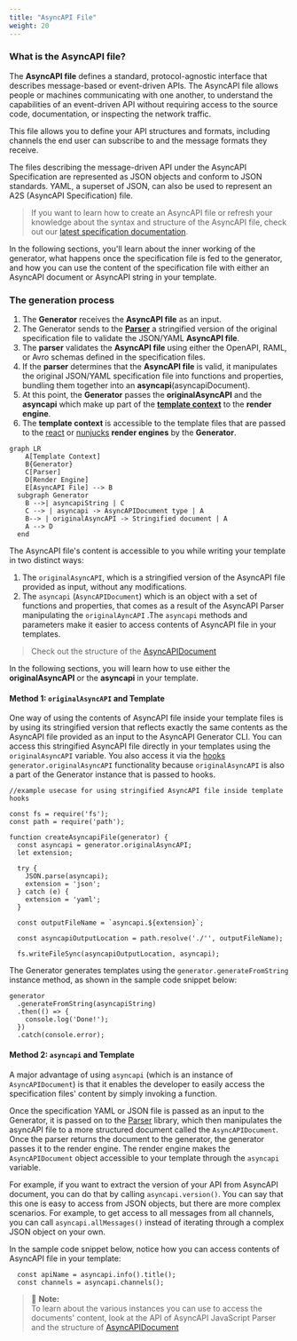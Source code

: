 ```yaml
---
title: "AsyncAPI File"
weight: 20
---
```


### What is the AsyncAPI file?
The **AsyncAPI file** defines a standard, protocol-agnostic interface that describes message-based or event-driven APIs. The AsyncAPI file allows people or machines communicating with one another, to understand the capabilities of an event-driven API without requiring access to the source code, documentation, or inspecting the network traffic.

This file allows you to define your API structures and formats, including channels the end user can subscribe to and the message formats they receive. 

The files describing the message-driven API under the AsyncAPI Specification are represented as JSON objects and conform to JSON standards. YAML, a superset of JSON, can also be used to represent an A2S (AsyncAPI Specification) file.

> If you want to learn how to create an AsyncAPI file or refresh your knowledge about the syntax and structure of the AsyncAPI file, check out our [latest specification documentation](https://www.asyncapi.com/docs/reference/specification/latest).

In the following sections, you'll learn about the inner working of the generator, what happens once the specification file is fed to the generator, and how you can use the content of the specification file with either an AsyncAPI document or AsyncAPI string in your template.

### The generation process
1. The **Generator** receives the **AsyncAPI file** as an input. 
2. The Generator sends to the **[Parser](parser.md)** a stringified version of the original specification file to validate the JSON/YAML **AsyncAPI file**.
3. The **parser** validates the **AsyncAPI file** using either the OpenAPI, RAML, or Avro schemas defined in the specification files. 
4. If the **parser** determines that the **AsyncAPI file** is valid, it manipulates the original JSON/YAML specification file into functions and properties, bundling them together into an **asyncapi**(asyncapiDocument). 
5. At this point, the **Generator** passes the **originalAsyncAPI** and the **asyncapi** which make up part of the **[template context](asyncapi-context.md)** to the **render engine**. 
6. The **template context** is accessible to the template files that are passed to the [react](react-render-engine.md) or [nunjucks](nunjucks-render-engine.md) **render engines** by the **Generator**.
   
``` mermaid
graph LR
    A[Template Context]
    B{Generator}
    C[Parser]
    D[Render Engine]
    E[AsyncAPI File] --> B
  subgraph Generator
    B -->| asyncapiString | C
    C --> | asyncapi -> AsyncAPIDocument type | A
    B--> | originalAsyncAPI -> Stringified document | A
    A --> D
  end
  ```
The AsyncAPI file's content is accessible to you while writing your template in two distinct ways:
1. The `originalAsyncAPI`, which is a stringified version of the AsyncAPI file provided as input, without any modifications.
2. The `asyncapi` (`AsyncAPIDocument`) which is an object with a set of functions and properties, that comes as a result of the AsyncAPI Parser manipulating the `originalAyncAPI` .The `asyncapi` methods and parameters make it easier to access contents of AsyncAPI file in your templates.

> Check out the structure of the [AsyncAPIDocument](https://github.com/asyncapi/parser-js/blob/master/API.md#module_@asyncapi/parser+AsyncAPIDocument)

In the following sections, you will learn how to use either the **originalAsyncAPI** or the **asyncapi** in your template.

#### Method 1: `originalAsyncAPI` and Template 
One way of using the contents of AsyncAPI file inside your template files is by using its stringified version that reflects exactly the same contents as the AsyncAPI file provided as an input to the AsyncAPI Generator CLI. You can access this stringified AsyncAPI file directly in your templates using the `originalAsyncAPI` variable. You also access it via the [hooks](hooks.md) `generator.originalAsyncAPI` functionality because `originalAsyncAPI` is also a part of the Generator instance that is passed to hooks.

```
//example usecase for using stringified AsyncAPI file inside template hooks

const fs = require('fs');
const path = require('path');

function createAsyncapiFile(generator) {
  const asyncapi = generator.originalAsyncAPI;
  let extension;
  
  try {
    JSON.parse(asyncapi);
    extension = 'json';
  } catch (e) {
    extension = 'yaml';
  }

  const outputFileName = `asyncapi.${extension}`;

  const asyncapiOutputLocation = path.resolve('./'', outputFileName);

  fs.writeFileSync(asyncapiOutputLocation, asyncapi);
```

The Generator generates templates using the `generator.generateFromString` instance method, as shown in the sample code snippet below:

```
generator
  .generateFromString(asyncapiString)
  .then(() => {
    console.log('Done!');
  })
  .catch(console.error);
  ```

#### Method 2: `asyncapi` and Template
A major advantage of using `asyncapi` (which is an instance of `AsyncAPIDocument`) is that it enables the developer to easily access the specification files' content by simply invoking a function. 

Once the specification YAML or JSON file is passed as an input to the Generator, it is passed on to the [Parser](parser.md) library, which then manipulates the asyncAPI file to a more structured document called the `AsyncAPIDocument`. Once the parser returns the document to the generator, the generator passes it to the render engine. The render engine makes the `AsyncAPIDocument` object accessible to your template through the `asyncapi` variable.

For example, if you want to extract the version of your API from AsyncAPI document, you can do that by calling `asyncapi.version()`. You can say that this one is easy to access from JSON objects, but there are more complex scenarios. For example, to get access to all messages from all channels, you can call `asyncapi.allMessages()` instead of iterating through a complex JSON object on your own.

In the sample code snippet below, notice how you can access contents of AsyncAPI file in your template:

```
  const apiName = asyncapi.info().title();
  const channels = asyncapi.channels();
```
> :memo: **Note:**  
> To learn about the various instances you can use to access the documents' content, look at the API of AsyncAPI JavaScript Parser and the structure of [AsyncAPIDocument](https://github.com/asyncapi/parser-js/blob/master/API.md#module_@asyncapi/parser+AsyncAPIDocument) 
> 